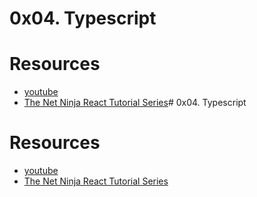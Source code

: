 # 0x04. Typescript

# Resources
- [youtube](https://www.youtube.com/watch?v=XShQO3BvOyM)
- [The Net Ninja React Tutorial Series](https://www.youtube.com/watch?v=2pZmKW9-I_k&list=PL4cUxeGkcC9gUgr39Q_yD6v-bSyMwKPUI)# 0x04. Typescript

# Resources
- [youtube](https://www.youtube.com/watch?v=XShQO3BvOyM)
- [The Net Ninja React Tutorial Series](https://www.youtube.com/watch?v=2pZmKW9-I_k&list=PL4cUxeGkcC9gUgr39Q_yD6v-bSyMwKPUI)
